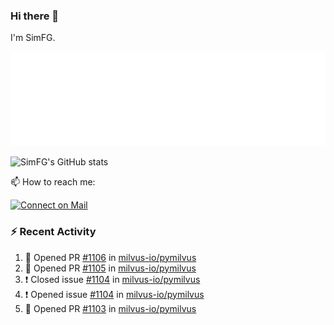 ### Hi there 👋

I'm SimFG.

![Metrics](/metrics.plugin.followup.user.svg)

![SimFG's GitHub stats](https://github-readme-stats.vercel.app/api?username=SimFG&show_icons=true&theme=radical&count_private=true)

📫 How to reach me:

[![Connect on Mail](https://img.shields.io/badge/Ask%20me-anything-1abc9c.svg)](mailto:1142838399@qq.com)

### :zap: Recent Activity

<!--START_SECTION:activity-->
1. 💪 Opened PR [#1106](https://github.com/milvus-io/pymilvus/pull/1106) in [milvus-io/pymilvus](https://github.com/milvus-io/pymilvus)
2. 💪 Opened PR [#1105](https://github.com/milvus-io/pymilvus/pull/1105) in [milvus-io/pymilvus](https://github.com/milvus-io/pymilvus)
3. ❗️ Closed issue [#1104](https://github.com/milvus-io/pymilvus/issues/1104) in [milvus-io/pymilvus](https://github.com/milvus-io/pymilvus)
4. ❗️ Opened issue [#1104](https://github.com/milvus-io/pymilvus/issues/1104) in [milvus-io/pymilvus](https://github.com/milvus-io/pymilvus)
5. 💪 Opened PR [#1103](https://github.com/milvus-io/pymilvus/pull/1103) in [milvus-io/pymilvus](https://github.com/milvus-io/pymilvus)
<!--END_SECTION:activity-->

